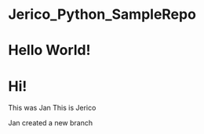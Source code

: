 # Jerico_Python_SampleRepo

# Hello World!
# Hi!

This was Jan
This is Jerico

Jan created a new branch